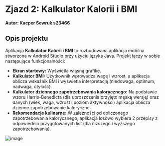 # Zjazd 2: Kalkulator Kalorii i BMI

**Autor: Kacper Sewruk s23466**

## Opis projektu

Aplikacja **Kalkulator Kalorii i BMI** to rozbudowana aplikacja mobilna stworzona w Android Studio przy użyciu języka Java. Projekt łączy w sobie następujące funkcjonalności:

- **Ekran startowy:** Wyświetla włąsną grafike.
- **Kalkulator BMI:** Użytkownik wprowadza wagę i wzrost, a aplikacja oblicza wskaźnik BMI i wyświetla interpretację (niedowaga, optimum, nadwaga, otyłość).
- **Kalkulator dziennego zapotrzebowania kalorycznego:** Na podstawie wzoru Harris-Benedicta (dla uproszczenia przyjęto męską wersję) oraz danych (wiek, waga, wzrost i poziom aktywności) aplikacja oblicza dzienne zapotrzebowanie kaloryczne.
- **Rekomendacje kulinarne:** W zależności od obliczonego zapotrzebowania kalorycznego, aplikacja losowo wybiera 2 przepisy z odpowiednio przygotowanych list (dla niższego i wyższego zapotrzebowania).


![image](https://github.com/user-attachments/assets/6e29462f-629b-474a-8b80-49e9484fc51b)


